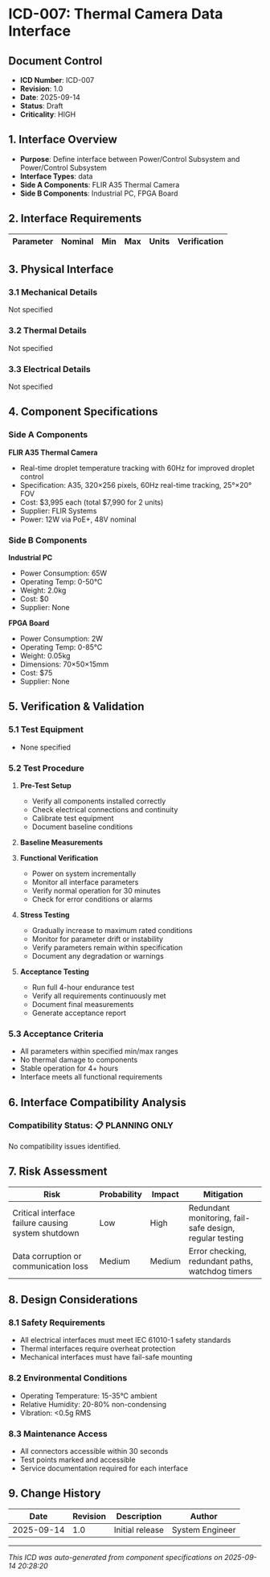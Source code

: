 # ICD-007: Thermal Camera Data Interface

## Document Control
- **ICD Number**: ICD-007
- **Revision**: 1.0
- **Date**: 2025-09-14
- **Status**: Draft
- **Criticality**: HIGH

## 1. Interface Overview
- **Purpose**: Define interface between Power/Control Subsystem and Power/Control Subsystem
- **Interface Types**: data
- **Side A Components**: FLIR A35 Thermal Camera
- **Side B Components**: Industrial PC, FPGA Board

## 2. Interface Requirements

| Parameter | Nominal | Min | Max | Units | Verification |
|-----------|---------|-----|-----|-------|--------------|


## 3. Physical Interface

### 3.1 Mechanical Details
Not specified

### 3.2 Thermal Details
Not specified

### 3.3 Electrical Details
Not specified

## 4. Component Specifications

### Side A Components
**FLIR A35 Thermal Camera**
- Real-time droplet temperature tracking with 60Hz for improved droplet control
- Specification: A35, 320×256 pixels, 60Hz real-time tracking, 25°×20° FOV
- Cost: $3,995 each (total $7,990 for 2 units)
- Supplier: FLIR Systems
- Power: 12W via PoE+, 48V nominal


### Side B Components
**Industrial PC**
- Power Consumption: 65W
- Operating Temp: 0-50°C
- Weight: 2.0kg
- Cost: $0
- Supplier: None

**FPGA Board**
- Power Consumption: 2W
- Operating Temp: 0-85°C
- Weight: 0.05kg
- Dimensions: 70×50×15mm
- Cost: $75
- Supplier: None


## 5. Verification & Validation

### 5.1 Test Equipment
- None specified

### 5.2 Test Procedure
1. **Pre-Test Setup**
   - Verify all components installed correctly
   - Check electrical connections and continuity
   - Calibrate test equipment
   - Document baseline conditions

2. **Baseline Measurements**

3. **Functional Verification**
   - Power on system incrementally
   - Monitor all interface parameters
   - Verify normal operation for 30 minutes
   - Check for error conditions or alarms

4. **Stress Testing**
   - Gradually increase to maximum rated conditions
   - Monitor for parameter drift or instability
   - Verify parameters remain within specification
   - Document any degradation or warnings

5. **Acceptance Testing**
   - Run full 4-hour endurance test
   - Verify all requirements continuously met
   - Document final measurements
   - Generate acceptance report

### 5.3 Acceptance Criteria
- All parameters within specified min/max ranges
- No thermal damage to components
- Stable operation for 4+ hours
- Interface meets all functional requirements

## 6. Interface Compatibility Analysis
### Compatibility Status: 📋 PLANNING ONLY

No compatibility issues identified.


## 7. Risk Assessment
| Risk | Probability | Impact | Mitigation |
|------|-------------|--------|------------|
| Critical interface failure causing system shutdown | Low | High | Redundant monitoring, fail-safe design, regular testing |
| Data corruption or communication loss | Medium | Medium | Error checking, redundant paths, watchdog timers |


## 8. Design Considerations

### 8.1 Safety Requirements
- All electrical interfaces must meet IEC 61010-1 safety standards
- Thermal interfaces require overheat protection
- Mechanical interfaces must have fail-safe mounting

### 8.2 Environmental Conditions
- Operating Temperature: 15-35°C ambient
- Relative Humidity: 20-80% non-condensing
- Vibration: <0.5g RMS

### 8.3 Maintenance Access
- All connectors accessible within 30 seconds
- Test points marked and accessible
- Service documentation required for each interface

## 9. Change History
| Date | Revision | Description | Author |
|------|----------|-------------|--------|
| 2025-09-14 | 1.0 | Initial release | System Engineer |

---
*This ICD was auto-generated from component specifications on 2025-09-14 20:28:20*

